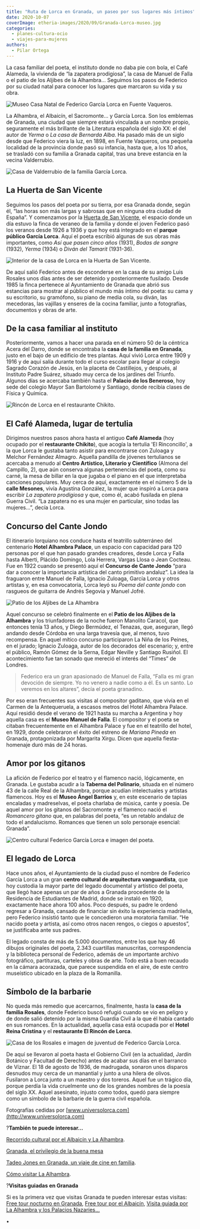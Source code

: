 ```yaml
---
title: "Ruta de Lorca en Granada, un paseo por sus lugares más íntimos"
date: 2020-10-07
coverImage: etheria-images/2020/09/Granada-Lorca-museo.jpg
categories: 
  - planes-cultura-ocio
  - viajes-para-mujeres
authors: 
  - Pilar Ortega
---
```


La casa familiar del poeta, el instituto donde no daba pie con bola, el Café Alameda, la 
vivienda de “la zapatera prodigiosa”, la casa de Manuel de Falla o el patio de los 
Aljibes de la Alhambra… Seguimos los pasos de Federico por su ciudad natal para conocer 
los lugares que marcaron su vida y su obra. 

![Museo Casa Natal de Federico García Lorca en Fuente Vaqueros.](etheria-images/2020/09/Granada-Lorca-museo.jpg "Museo Casa Natal de Federico García Lorca en Fuente Vaqueros.")

La Alhambra, el Albaicín, el Sacromonte… y García Lorca. Son los emblemas de Granada, 
una ciudad que siempre estará vinculada a un nombre propio, seguramente el más brillante 
de la Literatura española del siglo XX: el del autor de _Yerma_ o _La casa de Bernarda 
Alba_. Ha pasado más de un siglo desde que Federico viera la luz, en 1898, en Fuente 
Vaqueros, una pequeña localidad de la provincia donde pasó su infancia, hasta que, a los 
10 años, se trasladó con su familia a Granada capital, tras una breve estancia en la 
vecina Valderrubio. 

![Casa de Valderrubio de la familia García Lorca.](etheria-images/2020/09/Granada-Lorca-Valderrubio.jpg "Casa de Valderrubio de la familia García Lorca.")

## La Huerta de San Vicente

Seguimos los pasos del poeta por su tierra, por esa Granada donde, según él, “las horas 
son más largas y sabrosas que en ninguna otra ciudad de España”. Y comenzamos por la [Huerta 
de San Vicente](http://www.huertadesanvicente.com), el espacio donde un día estuvo la 
finca de veraneo de la familia y donde el joven Federico pasó los veranos desde 1926 a 
1936 y que hoy está integrado en el **parque público García Lorca**. Aquí el poeta 
escribió algunas de sus obras más importantes, como _Así que pasen cinco años_ (1931), 
_Bodas de sangre_ (1932), _Yerma_ (1934) o _Diván del Tamarit_ (1931-36). 

![Interior de la casa de Lorca en la Huerta de San Vicente.](etheria-images/2020/09/Granada-Lorca-huerta-san-vicente.jpg "Interior de la casa de Lorca en la Huerta de San Vicente.")

De aquí salió Federico antes de esconderse en la casa de su amigo Luis Rosales unos días 
antes de ser detenido y posteriormente fusilado. Desde 1985 la finca pertenece al 
Ayuntamiento de Granada que abrió sus estancias para mostrar al público el mundo más 
íntimo del poeta: su cama y su escritorio, su gramófono, su piano de media cola, su 
diván, las mecedoras, las vajillas y enseres de la cocina familiar, junto a fotografías, 
documentos y obras de arte. 

## De la casa familiar al instituto

Posteriormente, vamos a hacer una parada en el número 50 de la céntrica Acera del Darro, 
donde se encontraba la **casa de la familia en Granada**, justo en el bajo de un 
edificio de tres plantas. Aquí vivió Lorca entre 1909 y 1916 y de aquí salía durante 
todo el curso escolar para llegar al colegio Sagrado Corazón de Jesús, en la placeta de 
Castillejos, y después, al Instituto Padre Suárez, situado muy cerca de los jardines del 
Triunfo. Algunos días se acercaba también hasta el **Palacio de los Beneroso**, hoy sede 
del colegio Mayor San Bartolomé y Santiago, donde recibía clases de Física y Química. 

![Rincón de Lorca en el restaurante Chikito.](etheria-images/2020/09/Granda-Lorca-chikito.jpg "Rincón de Lorca en el restaurante Chikito.")

## El Café Alameda, lugar de tertulia

Dirigimos nuestros pasos ahora hasta el antiguo **Café Alameda** (hoy ocupado por el 
**restaurante Chikito**), que acogía la tertulia 'El Rinconcillo', a la que Lorca le 
gustaba tanto asistir para encontrarse con Zuloaga y Melchor Fernández Almagro. Aquella 
pandilla de jóvenes tertulianos se acercaba a menudo al **Centro Artístico, Literario y 
Científico** (Almona del Campillo, 2), que aún conserva algunas pertenencias del poeta, 
como su carné, la mesa de billar en la que jugaba o el piano en el que interpretaba 
canciones populares. Muy cerca de aquí, exactamente en el número 5 de la **calle 
Mesones**, vivía Agustina González, la mujer que inspiró a Lorca para escribir _La 
zapatera prodigiosa_ y que, como él, acabó fusilada en plena Guerra Civil. “La zapatera 
no es una mujer en particular, sino todas las mujeres…”, decía Lorca. 

## Concurso del Cante Jondo

El itinerario lorquiano nos conduce hasta el teatrillo subterráneo del centenario 
**Hotel Alhambra Palace**, un espacio con capacidad para 120 personas por el que han 
pasado grandes creadores, desde Lorca y Falla hasta Alberti, Plácido Domingo, Lola 
Herrera, Vargas Llosa o Jean Cocteau. Fue en 1922 cuando se presentó aquí el **Concurso 
de Cante Jondo** “para dar a conocer la importancia artística del canto primitivo 
andaluz”. La idea la fraguaron entre Manuel de Falla, Ignacio Zuloaga, García Lorca y 
otros artistas y, en esa convocatoria, Lorca leyó su _Poema del cante jondo_ con 
rasgueos de guitarra de Andrés Segovia y Manuel Jofré. 

![Patio de los Aljibes de La Alhambra](etheria-images/2020/09/Granada-Lorca-patio-aljibes.jpg "Patio de los Aljibes de La Alhambra")

Aquel concurso se celebró finalmente en el **Patio de los Aljibes de la Alhambra** y los 
triunfadores de la noche fueron Manolito Caracol, que entonces tenía 13 años, y Diego 
Bermúdez, el Tenazas, que, aseguran, llegó andando desde Córdoba en una larga travesía 
que, al menos, tuvo recompensa. En aquel mítico concurso participaron La Niña de los 
Peines, en el jurado; Ignacio Zuloaga, autor de los decorados del escenario; y, entre el 
público, Ramón Gómez de la Serna, Edgar Neville y Santiago Rusiñol. El acontecimiento 
fue tan sonado que mereció el interés del “Times” de Londres. 

> Federico era un gran apasionado de Manuel de Falla, “Falla es mi gran devoción de 
> siempre. Yo no venero a nadie como a él. Es un santo. Lo veremos en los altares”, decía 
> el poeta granadino. 

Por eso eran frecuentes sus visitas al compositor gaditano, que vivía en el Carmen de la 
Antequeruela, a escasos metros del Hotel Alhambra Palace. Aquí residió desde el verano 
de 1921 hasta su marcha a Argentina y hoy aquella casa es el **Museo Manuel de Falla**. 
El compositor y el poeta se citaban frecuentemente en el Alhambra Palace y fue en el 
teatrillo del hotel, en 1929, donde celebraron el éxito del estreno de _Mariana Pineda_ 
en Granada, protagonizada por Margarita Xirgu. Dicen que aquella fiesta-homenaje duró 
más de 24 horas. 

## Amor por los gitanos

La afición de Federico por el teatro y el flamenco nació, lógicamente, en Granada. Le 
gustaba acudir a la **Taberna del Polinario**, situada en el número 43 de la calle Real 
de la Alhambra, porque acudían intelectuales y artistas flamencos. Hoy es el **Museo 
Ángel Barrios** y, en este escenario de tapias encaladas y madreselvas, el poeta 
charlaba de música, cante y poesía. De aquel amor por los gitanos del Sacromonte y el 
flamenco nació el _Romancero gitano_ que, en palabras del poeta, “es un retablo andaluz 
de todo el andalucismo. Romances que tienen un solo personaje esencial: Granada”. 

![Centro cultural Federico García Lorca e imagen del poeta.](etheria-images/2020/09/Granada-centro-garcia-lorca.jpg "Centro cultural Federico García Lorca e imagen del poeta.")

## El legado de Lorca

Hace unos años, el Ayuntamiento de la ciudad puso el nombre de Federico García Lorca a 
un gran **centro cultural de arquitectura vanguardista**, que hoy custodia la mayor 
parte del legado documental y artístico del poeta, que llegó hace apenas un par de años 
a Granada procedente de la Residencia de Estudiantes de Madrid, donde se instaló en 
1920, exactamente hace ahora 100 años. Poco después, su padre le ordenó regresar a 
Granada, cansado de financiar sin éxito la experiencia madrileña, pero Federico insistió 
tanto que le concedieron una moratoria familiar. “He nacido poeta y artista, así como 
otros nacen rengos, o ciegos o apuestos”, se justificaba ante sus padres. 

El legado consta de más de 5.000 documentos, entre los que hay 46 dibujos originales del 
poeta, 2.343 cuartillas manuscritas, correspondencia y la biblioteca personal de 
Federico, además de un importante archivo fotográfico, partituras, carteles y obras de 
arte. Todo está a buen recaudo en la cámara acorazada, que parece suspendida en el aire, 
de este centro museístico ubicado en la plaza de la Romanilla. 

## Símbolo de la barbarie

No queda más remedio que acercarnos, finalmente, hasta la **casa de la familia 
Rosales**, donde Federico buscó refugió cuando se vio en peligro y de donde salió 
detenido por la misma Guardia Civil a la que él había cantado en sus romances. En la 
actualidad, aquella casa está ocupada por el **Hotel Reina Cristina** y el **restaurante 
El Rincón de Lorca**. 

![Casa de los Rosales e imagen de juventud de Federico García Lorca.](etheria-images/2020/09/Granada-Lorca-casa-Rosales.jpg "Casa de los Rosales e imagen de juventud de Federico García Lorca.")

De aquí se llevaron al poeta hasta el Gobierno Civil (en la actualidad, Jardín Botánico 
y Facultad de Derecho) antes de acabar sus días en el barranco de Víznar. El 18 de 
agosto de 1936, de madrugada, sonaron unos disparos desnudos muy cerca de un manantial y 
junto a una hilera de olivos. Fusilaron a Lorca junto a un maestro y dos toreros. Aquel 
fue un trágico día, porque perdía la vida cruelmente uno de los grandes nombres de la 
poesía del siglo XX. Aquel asesinato, injusto como todos, quedó para siempre como un 
símbolo de la barbarie de la guerra civil española. 

Fotografías cedidas por [www.universolorca.com](http://www.universolorca.com) 

?**También te puede interesar...** 

[Recorrido cultural por el Albaicín y La 
Alhambra](https://etheriamagazine.com/2020/05/29/48-horas-en-el-albayzin-y-la-alhambra/). 

[Granada, el privilegio de la buena 
mesa](https://etheriamagazine.com/2020/10/30/restaurantes-bares-de-granada-y-visitas-para-mujeres/) 

[Tadeo Jones en Granada, un viaje de cine en 
familia](https://etheriamagazine.com/2020/11/22/tadeo-jones-ruta-de-cine-en-granada/). 

[Cómo visitar La 
Alhambra](https://etheriamagazine.com/2021/10/25/consejos-para-visitar-la-alhambra/). 

?**Visitas guiadas en Granada** 

Si es la primera vez que visitas Granada te pueden interesar estas visitas: [Free tour 
nocturno en 
Granada](https://www.civitatis.com/es/granada/free-tour-nocturno-granada/?aid=10211), [Free 
tour por el 
Albaicín](https://www.civitatis.com/es/granada/free-tour-albaicin/?aid=10211), [Visita 
guiada por La Alhambra y los Palacios 
Nazaríes](https://www.civitatis.com/es/granada/visita-guiada-alhambra/?aid=10211)[...](https://www.civitatis.com/es/granada/?aid=10211) 

•
